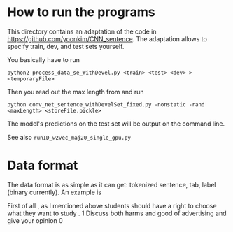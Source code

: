 # How to run the programs

This directory contains an adaptation of the code in https://github.com/yoonkim/CNN_sentence.
The adaptation allows to specify train, dev, and test sets yourself.

You basically have to run

``python2 process_data_se_WithDevel.py <train> <test> <dev> > <temporaryFile>``

Then you read out the max length from <temporaryFile> and run

``python conv_net_sentence_withDevelSet_fixed.py -nonstatic -rand <maxLength> <storeFile.pickle>``

The model's predictions on the test set will be output on the command line. 

See also `runID_w2vec_maj20_single_gpu.py`

# Data format

The data format is as simple as it can get: tokenized sentence, tab, label (binary currently). An example is

First of all , as I mentioned above students should have a right to choose what they want to study .    1
Discuss both harms and good of advertising and give your opinion        0
 
